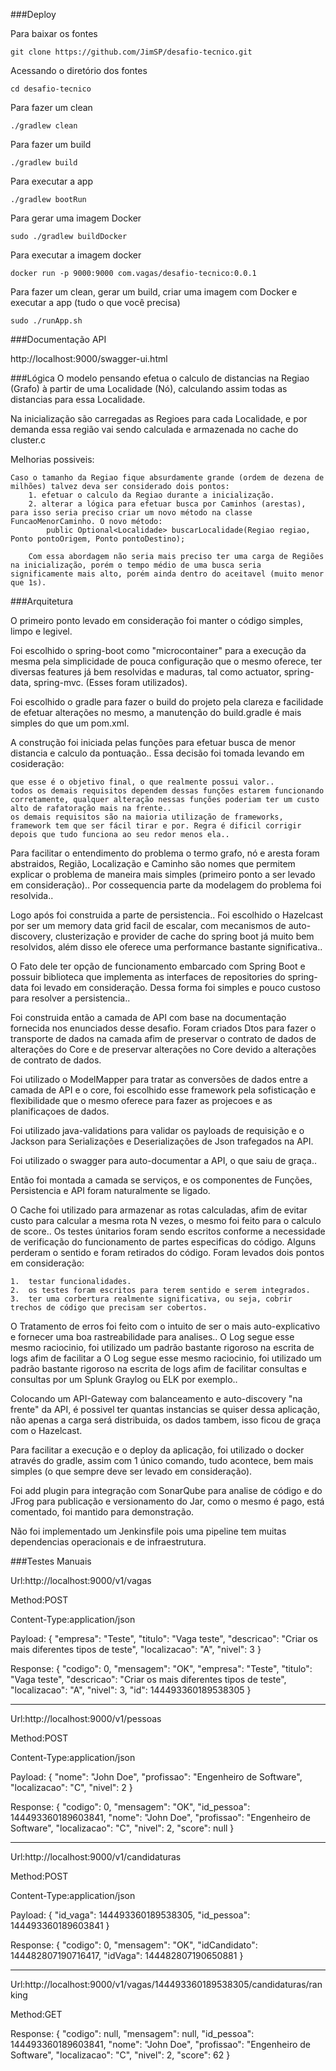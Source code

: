 ###Deploy

Para baixar os fontes

	git clone https://github.com/JimSP/desafio-tecnico.git

Acessando o diretório dos fontes

	cd desafio-tecnico

Para fazer um clean

	./gradlew clean

Para fazer um build

	./gradlew build

Para executar a app
	
	./gradlew bootRun

Para gerar uma imagem Docker

	sudo ./gradlew buildDocker
	
Para executar a imagem docker

	docker run -p 9000:9000 com.vagas/desafio-tecnico:0.0.1

Para fazer um clean, gerar um build, criar uma imagem com Docker e executar a app (tudo o que você precisa)

	sudo ./runApp.sh

###Documentação API

http://localhost:9000/swagger-ui.html

###Lógica
O modelo pensando efetua o calculo de distancias na Regiao (Grafo) à partir de uma Localidade (Nó), calculando assim todas as distancias para essa Localidade.

Na inicialização são carregadas as Regioes para cada Localidade, e por demanda essa região vai sendo calculada e armazenada no cache do cluster.c

Melhorias possiveis:

	Caso o tamanho da Regiao fique absurdamente grande (ordem de dezena de milhões) talvez deva ser considerado dois pontos:
		1. efetuar o calculo da Regiao durante a inicialização.
		2. alterar a lógica para efetuar busca por Caminhos (arestas), para isso seria preciso criar um novo método na classe FuncaoMenorCaminho. O novo método:
			public Optional<Localidade> buscarLocalidade(Regiao regiao, Ponto pontoOrigem, Ponto pontoDestino);
			
		Com essa abordagem não seria mais preciso ter uma carga de Regiões na inicialização, porém o tempo médio de uma busca seria significamente mais alto, porém ainda dentro do aceitavel (muito menor que 1s).

###Arquitetura

O primeiro ponto levado em consideração foi manter o código simples, limpo e
legivel.

Foi escolhido o spring-boot como "microcontainer" para a execução da mesma pela simplicidade de pouca configuração que o mesmo oferece, ter diversas features já bem resolvidas e maduras, tal como actuator, spring-data, spring-mvc. (Esses foram utilizados).

Foi escolhido o gradle para fazer o build do projeto pela clareza e facilidade de efetuar alterações no mesmo, a manutenção do build.gradle é mais simples do que um pom.xml.

A construção foi iniciada pelas funções para efetuar busca de menor distancia e calculo da pontuação..
Essa decisão foi tomada levando em cosideração:

	que esse é o objetivo final, o que realmente possui valor..
	todos os demais requisitos dependem dessas funções estarem funcionando corretamente, qualquer alteração nessas funções poderiam ter um custo alto de rafatoração mais na frente..
	os demais requisitos são na maioria utilização de frameworks, framework tem que ser fácil tirar e por. Regra é dificil corrigir depois que tudo funciona ao seu redor menos ela..

Para facilitar o entendimento do problema o termo grafo, nó e aresta foram abstraidos, Região, Localização e Caminho são nomes que permitem explicar o problema de maneira mais simples (primeiro ponto a ser levado em consideração)..
Por cossequencia parte da modelagem do problema foi resolvida..

Logo após foi construida a parte de persistencia..
Foi escolhido o Hazelcast por ser um memory data grid facil de escalar, com mecanismos de auto-discovery, clusterização e provider de cache do spring boot já muito bem resolvidos, além disso ele oferece uma performance bastante significativa..

O Fato dele ter opção de funcionamento embarcado com Spring Boot e possuir biblioteca que implementa as interfaces de repositories do spring-data foi levado em consideração.
Dessa forma foi simples e pouco custoso para resolver a persistencia..

Foi construida então a camada de API com base na documentação fornecida nos enunciados desse desafio.
Foram criados Dtos para fazer o transporte de dados na camada afim de preservar o contrato de dados de alterações do Core e de preservar alterações no Core devido a alterações de contrato de dados.

Foi utilizado o ModelMapper para tratar as conversões de dados entre a camada de API e o core, foi escolhido esse framework pela sofisticação e flexibilidade que o mesmo oferece para fazer as projecoes e as planificaçoes de dados.

Foi utilizado java-validations para validar os payloads de requisição e o Jackson para Serializações e Deserializações de Json trafegados na API.

Foi utilizado o swagger para auto-documentar a API, o que saiu de graça..

Então foi montada a camada se serviços, e os componentes de Funções, Persistencia e API foram naturalmente se ligado.

O Cache foi utilizado para armazenar as rotas calculadas, afim de evitar custo para calcular a mesma rota N vezes, o mesmo foi feito para o calculo de score..
Os testes únitarios foram sendo escritos conforme a necessidade de verificação do funcionamento de partes especificas do código.
Alguns perderam o sentido e foram retirados do código.
Foram levados dois pontos em consideração:

	1.	testar funcionalidades. 
	2.	os testes foram escritos para terem sentido e serem integrados.
	3.	ter uma corbertura realmente significativa, ou seja, cobrir trechos de código que precisam ser cobertos.

O Tratamento de erros foi feito com o intuito de ser o mais auto-explicativo e fornecer uma boa rastreabilidade para analises..
O Log segue esse mesmo raciocinio, foi utilizado um padrão bastante rigoroso na escrita de logs afim de facilitar a O Log segue esse mesmo raciocinio, foi utilizado um padrão bastante rigoroso na escrita de logs afim de facilitar consultas e consultas por um Splunk Graylog ou ELK por exemplo..

Colocando um API-Gateway com balanceamento e auto-discovery "na frente" da API, é possivel ter quantas instancias se quiser dessa aplicação, não apenas a carga será distribuida, os dados tambem, isso ficou de graça com o Hazelcast.

Para facilitar a execução e o deploy da aplicação, foi utilizado o docker através do gradle, assim com 1 único comando, tudo acontece, bem mais simples (o que sempre deve ser levado em consideração).

Foi add plugin para integração com SonarQube para analise de código e do JFrog para publicação e versionamento do Jar, como o mesmo é pago, está comentado, foi mantido para demonstração.

Não foi implementado um Jenkinsfile pois uma pipeline tem muitas dependencias operacionais e de infraestrutura.

###Testes Manuais

Url:http://localhost:9000/v1/vagas

Method:POST

Content-Type:application/json

Payload:
{
    "empresa": "Teste",
    "titulo": "Vaga teste",
    "descricao": "Criar os mais diferentes tipos de teste",
    "localizacao": "A",
    "nivel": 3
}

Response:
{
  "codigo": 0,
  "mensagem": "OK",
  "empresa": "Teste",
  "titulo": "Vaga teste",
  "descricao": "Criar os mais diferentes tipos de teste",
  "localizacao": "A",
  "nivel": 3,
  "id": 144493360189538305
}

-----------------------------------------------------------------

Url:http://localhost:9000/v1/pessoas

Method:POST

Content-Type:application/json

Payload:
{
    "nome": "John Doe",
    "profissao": "Engenheiro de Software",
    "localizacao": "C",
    "nivel": 2
}

Response:
{
  "codigo": 0,
  "mensagem": "OK",
  "id_pessoa": 144493360189603841,
  "nome": "John Doe",
  "profissao": "Engenheiro de Software",
  "localizacao": "C",
  "nivel": 2,
  "score": null
}

-----------------------------------------------------------------

Url:http://localhost:9000/v1/candidaturas

Method:POST

Content-Type:application/json

Payload:
{
    "id_vaga": 144493360189538305,
    "id_pessoa": 144493360189603841
}

Response:
{
  "codigo": 0,
  "mensagem": "OK",
  "idCandidato": 144482807190716417,
  "idVaga": 144482807190650881
}

-----------------------------------------------------------------

Url:http://localhost:9000/v1/vagas/144493360189538305/candidaturas/ranking

Method:GET

Response:
{
  "codigo": null,
  "mensagem": null,
  "id_pessoa": 144493360189603841,
  "nome": "John Doe",
  "profissao": "Engenheiro de Software",
  "localizacao": "C",
  "nivel": 2,
  "score": 62
}